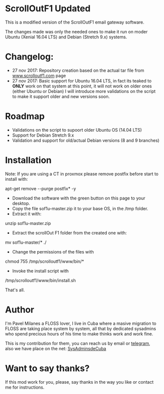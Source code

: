 ScrollOutF1 Updated
===================

This is a modified version of the ScrollOutF1 email gateway software.

The changes made was only the needed ones to make it run on moder Ubuntu (Xenial 16.04 LTS) and Debian (Stretch 9.x) systems.

Changelog:
==========

* 27 nov 2017: Repository creation based on the actual tar file from www.scrolloutf1.com page
* 27 nov 2017: Basic support for Ubuntu 16.04 LTS, in fact its teaked to **ONLY** work on that system at this point, it will not work on older ones (either Ubuntu or Debian) I will introduce more validations on the script to make it support older and new versions soon.

Roadmap
=======

* Validations on the script to supoort older Ubuntu OS (14.04 LTS)
* Support for Debian Stretch 9.x
* Validation and support for old/actual Debian versions (8 and 9 branches)


Installation
============

Note: If you are using a CT in proxmox please remove postfix before start to install with:

apt-get remove --purge postfix* -y 


* Download the software with the green button on this page to your desktop.
* Copy the file sof1u-master.zip it to your base OS, in the /tmp folder.
* Extract it with:

unzip sof1u-master.zip

* Extract the scrollOut F1 folder from the created one with:

mv sof1u-master/* ./
 
* Change the permissions of the files with

chmod 755 /tmp/scrolloutf1/www/bin/*

* Invoke the install script with

/tmp/scrolloutf1/www/bin/install.sh

That's all.


Author
======

I'm Pavel Milanes a FLOSS lover, I live in Cuba where a masive migration to FLOSS are taking place system by system, all that by dedicated sysadmins who spend precious hours of his time to make thinks work and work fine.

This is my contribution for them, you can reach us by email or [telegram](https://t.me/sysadmincuba), also we have place on the net: [SysAdminsdeCuba](https://www.sysadminsdecuba.com)

Want to say thanks?
===================
If this mod work for you, please, say thanks in the way you like or contact me for instructions.
 

